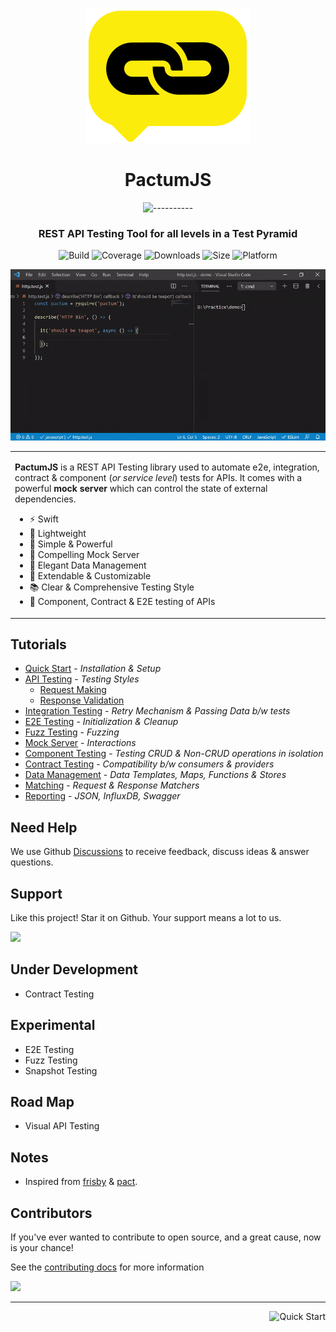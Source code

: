 <span align="center">

![logo](_media/logo-icon-small.svg)

# **PactumJS**

![----------](https://raw.githubusercontent.com/pactumjs/pactum/master/assets/rainbow.png)

<h3>REST API Testing Tool for all levels in a Test Pyramid</h3>

![Build](https://github.com/pactumjs/pactum/workflows/Build/badge.svg?branch=master)
![Coverage](https://img.shields.io/codeclimate/coverage/ASaiAnudeep/pactum)
![Downloads](https://img.shields.io/npm/dt/pactum)
![Size](https://img.shields.io/bundlephobia/minzip/pactum)
![Platform](https://img.shields.io/node/v/pactum)

![Demo](_media/demo.gif)

</span>

<table>
<tr>
<td>

**PactumJS** is a REST API Testing library used to automate e2e, integration, contract & component (*or service level*) tests for APIs. It comes with a powerful **mock server** which can control the state of external dependencies.

- ⚡ Swift
- 🎈 Lightweight
- 🚀 Simple & Powerful
- 📼 Compelling Mock Server
- 💎 Elegant Data Management
- 🔧 Extendable & Customizable
- 📚 Clear & Comprehensive Testing Style
- 🔗 Component, Contract & E2E testing of APIs

</td>
</tr>
</table>


## Tutorials

- [Quick Start](quick-start) - *Installation & Setup*
- [API Testing](api-testing) - *Testing Styles*
  - [Request Making](request-making)
  - [Response Validation](response-validation)
- [Integration Testing](integration-testing) - *Retry Mechanism & Passing Data b/w tests*
- [E2E Testing](e2e-testing) - *Initialization & Cleanup*
- [Fuzz Testing](fuzz-testing) - *Fuzzing*
- [Mock Server](mock-server) - *Interactions*  
- [Component Testing](component-testing) - *Testing CRUD & Non-CRUD operations in isolation* 
- [Contract Testing](contract-testing) - *Compatibility b/w consumers & providers*
- [Data Management](data-management) - *Data Templates, Maps, Functions & Stores*
- [Matching](matching) - *Request & Response Matchers*
- [Reporting](reporting) - *JSON, InfluxDB, Swagger*

## Need Help

We use Github [Discussions](https://github.com/pactumjs/pactum/discussions) to receive feedback, discuss ideas & answer questions.

## Support

Like this project! Star it on Github. Your support means a lot to us.

<a href="https://github.com/pactumjs/pactum/stargazers"><img src="https://img.shields.io/github/stars/pactumjs/pactum?style=social" style="margin-left:0;box-shadow:none;border-radius:0;height:24px"></a>

## Under Development

- Contract Testing

## Experimental

- E2E Testing
- Fuzz Testing
- Snapshot Testing

## Road Map

- Visual API Testing

## Notes

- Inspired from [frisby](https://docs.frisbyjs.com/) & [pact](https://docs.pact.io).

## Contributors

If you've ever wanted to contribute to open source, and a great cause, now is your chance!

See the [contributing docs](https://github.com/pactumjs/pactum/blob/master/CONTRIBUTING.md) for more information

<a href="https://github.com/pactumjs/pactum/graphs/contributors">
  <img src="https://contrib.rocks/image?repo=pactumjs/pactum" />
</a>
<br />

----

<a href="#/quick-start" >
  <img src="https://img.shields.io/badge/NEXT-Quick%20Start-blue" alt="Quick Start" align="right" style="display: inline;" />
</a>
